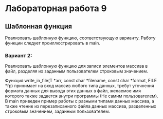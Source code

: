 # Лабораторная работа 9

## Шаблонная функция

Реализовать шаблонную функцию, соответствующую варианту.
Работу функции следует проиллюстрировать в main. 

### Вариант 2:

Реализовать шаблонную функцию для записи элементов массива в файл, разделяя их заданным пользователем строковым значением.

Функция write_in_file(T *arr, const char *filename, const char *format, FILE *fp) принимает на вход массив любого типа данных, требут уточнения формата данных для вывода этих данных в файл, желаемое имя которого также задается внутри программы (Не самим пользователем). В main приведен пример работы с разными типами данных массива, а также чтение из перезаписанного файла данных массива, разделенных строковым значением, заданным пользователем.

